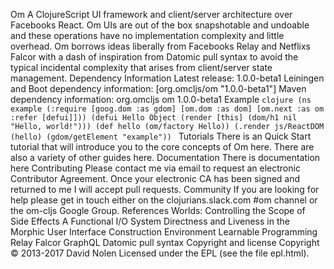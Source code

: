 Om A ClojureScript UI framework and client/server architecture over Facebooks React. Om UIs are out of the box snapshotable and undoable and these operations have no implementation complexity and little overhead. Om borrows ideas liberally from Facebooks Relay and Netflixs Falcor with a dash of inspiration from Datomic pull syntax to avoid the typical incidental complexity that arises from client/server state management. Dependency Information Latest release: 1.0.0-beta1 Leiningen and Boot dependency information: [org.omcljs/om "1.0.0-beta1"] Maven dependency information: <dependency> <groupId>org.omcljs</groupId> <artifactId>om</artifactId> <version>1.0.0-beta1</version> </dependency> Example ```clojure (ns example (:require [goog.dom :as gdom] [om.dom :as dom] [om.next :as om :refer [defui]])) (defui Hello Object (render [this] (dom/h1 nil "Hello, world!"))) (def hello (om/factory Hello)) (.render js/ReactDOM (hello) (gdom/getElement "example")) ``` Tutorials There is an Quick Start tutorial that will introduce you to the core concepts of Om here. There are also a variety of other guides here. Documentation There is documentation here Contributing Please contact me via email to request an electronic Contributor Agreement. Once your electronic CA has been signed and returned to me I will accept pull requests. Community If you are looking for help please get in touch either on the clojurians.slack.com #om channel or the om-cljs Google Group. References Worlds: Controlling the Scope of Side Effects A Functional I/O System Directness and Liveness in the Morphic User Interface Construction Environment Learnable Programming Relay Falcor GraphQL Datomic pull syntax Copyright and license Copyright © 2013-2017 David Nolen Licensed under the EPL (see the file epl.html).